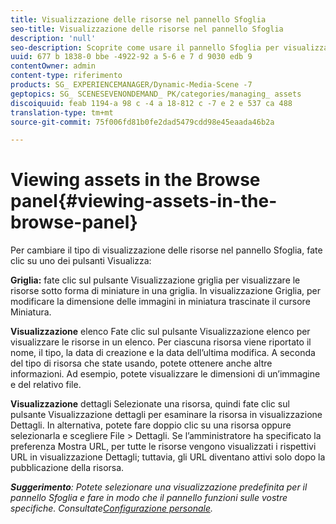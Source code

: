 ```yaml
---
title: Visualizzazione delle risorse nel pannello Sfoglia
seo-title: Visualizzazione delle risorse nel pannello Sfoglia
description: 'null'
seo-description: Scoprite come usare il pannello Sfoglia per visualizzare le risorse.
uuid: 677 b 1838-0 bbe -4922-92 a 5-6 e 7 d 9030 edb 9
contentOwner: admin
content-type: riferimento
products: SG_ EXPERIENCEMANAGER/Dynamic-Media-Scene -7
geptopics: SG_ SCENESEVENONDEMAND_ PK/categories/managing_ assets
discoiquuid: feab 1194-a 98 c -4 a 18-812 c -7 e 2 e 537 ca 488
translation-type: tm+mt
source-git-commit: 75f006fd81b0fe2dad5479cdd98e45eaada46b2a

---
```



# Viewing assets in the Browse panel{#viewing-assets-in-the-browse-panel}

Per cambiare il tipo di visualizzazione delle risorse nel pannello Sfoglia, fate clic su uno dei pulsanti Visualizza:

**Griglia:** fate clic sul pulsante Visualizzazione griglia per visualizzare le risorse sotto forma di miniature in una griglia. In visualizzazione Griglia, per modificare la dimensione delle immagini in miniatura trascinate il cursore Miniatura.

**Visualizzazione** elenco Fate clic sul pulsante Visualizzazione elenco per visualizzare le risorse in un elenco. Per ciascuna risorsa viene riportato il nome, il tipo, la data di creazione e la data dell’ultima modifica. A seconda del tipo di risorsa che state usando, potete ottenere anche altre informazioni. Ad esempio, potete visualizzare le dimensioni di un’immagine e del relativo file.

**Visualizzazione** dettagli Selezionate una risorsa, quindi fate clic sul pulsante Visualizzazione dettagli per esaminare la risorsa in visualizzazione Dettagli. In alternativa, potete fare doppio clic su una risorsa oppure selezionarla e scegliere File &gt; Dettagli. Se l’amministratore ha specificato la preferenza Mostra URL, per tutte le risorse vengono visualizzati i rispettivi URL in visualizzazione Dettagli; tuttavia, gli URL diventano attivi solo dopo la pubblicazione della risorsa.

***Suggerimento**: Potete selezionare una visualizzazione predefinita per il pannello Sfoglia e fare in modo che il pannello funzioni sulle vostre specifiche. Consultate[Configurazione personale](personal-setup.md#personal_setup).*
